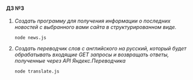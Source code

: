 #### ДЗ №3

1. *Создать программу для получения информации о последних
    новостей с выбранного вами сайта в структурированном виде.*
   
   ```node news.js```
   
2. *Создать переводчик слов с английского на русский, который будет
    обрабатывать входящие GET запросы и возвращать ответы,
    полученные через API Яндекс.Переводчика*
   
   ```node translate.js```     
   